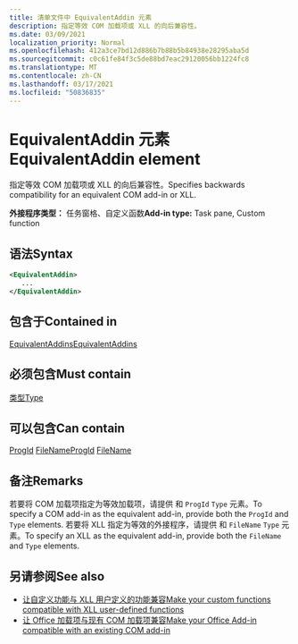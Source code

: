 ```yaml
---
title: 清单文件中 EquivalentAddin 元素
description: 指定等效 COM 加载项或 XLL 的向后兼容性。
ms.date: 03/09/2021
localization_priority: Normal
ms.openlocfilehash: 412a3ce7bd12d886b7b88b5b84938e28295aba5d
ms.sourcegitcommit: c0c61fe84f3c5de88bd7eac29120056bb1224fc8
ms.translationtype: MT
ms.contentlocale: zh-CN
ms.lasthandoff: 03/17/2021
ms.locfileid: "50836835"
---
```

# <a name="equivalentaddin-element"></a><span data-ttu-id="18afd-103">EquivalentAddin 元素</span><span class="sxs-lookup"><span data-stu-id="18afd-103">EquivalentAddin element</span></span>

<span data-ttu-id="18afd-104">指定等效 COM 加载项或 XLL 的向后兼容性。</span><span class="sxs-lookup"><span data-stu-id="18afd-104">Specifies backwards compatibility for an equivalent COM add-in or XLL.</span></span>

<span data-ttu-id="18afd-105">**外接程序类型：** 任务窗格、自定义函数</span><span class="sxs-lookup"><span data-stu-id="18afd-105">**Add-in type:** Task pane, Custom function</span></span>

## <a name="syntax"></a><span data-ttu-id="18afd-106">语法</span><span class="sxs-lookup"><span data-stu-id="18afd-106">Syntax</span></span>

```XML
<EquivalentAddin>
   ...
</EquivalentAddin>
```

## <a name="contained-in"></a><span data-ttu-id="18afd-107">包含于</span><span class="sxs-lookup"><span data-stu-id="18afd-107">Contained in</span></span>

[<span data-ttu-id="18afd-108">EquivalentAddins</span><span class="sxs-lookup"><span data-stu-id="18afd-108">EquivalentAddins</span></span>](equivalentaddins.md)

## <a name="must-contain"></a><span data-ttu-id="18afd-109">必须包含</span><span class="sxs-lookup"><span data-stu-id="18afd-109">Must contain</span></span>

[<span data-ttu-id="18afd-110">类型</span><span class="sxs-lookup"><span data-stu-id="18afd-110">Type</span></span>](type.md)

## <a name="can-contain"></a><span data-ttu-id="18afd-111">可以包含</span><span class="sxs-lookup"><span data-stu-id="18afd-111">Can contain</span></span>

<span data-ttu-id="18afd-112">[ProgId](progid.md) 
[FileName](filename.md)</span><span class="sxs-lookup"><span data-stu-id="18afd-112">[ProgId](progid.md)
[FileName](filename.md)</span></span>

## <a name="remarks"></a><span data-ttu-id="18afd-113">备注</span><span class="sxs-lookup"><span data-stu-id="18afd-113">Remarks</span></span>

<span data-ttu-id="18afd-114">若要将 COM 加载项指定为等效加载项，请提供 和 `ProgId` `Type` 元素。</span><span class="sxs-lookup"><span data-stu-id="18afd-114">To specify a COM add-in as the equivalent add-in, provide both the `ProgId` and `Type` elements.</span></span> <span data-ttu-id="18afd-115">若要将 XLL 指定为等效的外接程序，请提供 和 `FileName` `Type` 元素。</span><span class="sxs-lookup"><span data-stu-id="18afd-115">To specify an XLL as the equivalent add-in, provide both the `FileName` and `Type` elements.</span></span>

## <a name="see-also"></a><span data-ttu-id="18afd-116">另请参阅</span><span class="sxs-lookup"><span data-stu-id="18afd-116">See also</span></span>

- [<span data-ttu-id="18afd-117">让自定义功能与 XLL 用户定义的功能兼容</span><span class="sxs-lookup"><span data-stu-id="18afd-117">Make your custom functions compatible with XLL user-defined functions</span></span>](../../excel/make-custom-functions-compatible-with-xll-udf.md)
- [<span data-ttu-id="18afd-118">让 Office 加载项与现有 COM 加载项兼容</span><span class="sxs-lookup"><span data-stu-id="18afd-118">Make your Office Add-in compatible with an existing COM add-in</span></span>](../../develop/make-office-add-in-compatible-with-existing-com-add-in.md)